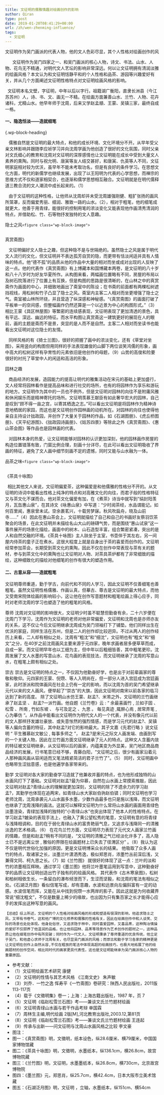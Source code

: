 ```yaml
---
title: 文征明的儒雅情趣对绘画创作的影响
author: Qiran
type: post
date: 2019-01-20T08:41:29+00:00
url: /zh/wen-zhenming-influence/
tags:
  - 文征明
---
```

<pre class="wp-block-preformatted">文征明作为吴门画派的代表人物，他的文人色彩尽显，其个人性格对绘画创作的风格、题材、内容上都有深远的影响，文征明的追求隐逸、渴慕园林的志趣塑造了他的细笔风格，而尊师重道的传统让文征明在题材广度和粗笔风格上有所突破。<br /></pre>

&nbsp;&nbsp;&nbsp;&nbsp;&nbsp;&nbsp;文征明作为吴门四家之一、和吴门画派的核心人物，诗文、书法、山水、人物、花鸟无不精通，对明代文人艺坛的影响非常深远。何以让文征明拥有清润淡雅的绘画风格？本文认为和文征明恬静平和的个人性格和品茶、游园等兴趣爱好有关，并从几个方面阐述文征明性格特点对文征明绘画风格的影响。

&nbsp;&nbsp;文征明本名文壁，字征明，中年以后以字行。祖籍湖广衡阳，直隶长洲县（今江苏苏州）人，诗、书、文、画无一不精。在绘画方面兼善山水、兰竹、人物、花卉诸科，尤精山水。他早年师于沈周，后来又学赵孟頫、王蒙、吴镇三家，最终自成一格。

#### 一、隐逸恬淡——造就细笔

 {.wp-block-heading}

&nbsp;&nbsp;&nbsp;儒雅自然是文征明的最大特点，和他的成长环境、文化环境分不开。从早年受父亲文林影响并跟随李应祯学习并向沈周学画为他创造了很好的文化氛围，同时父亲对文氏细心的教育和沈周对文征明的深厚感情也让文征明能在成长中受到大量文人素养的熏陶。同时与祝允明、唐寅等友人结交甚好，和唐寅、仇英等人不同，文征明家庭相对较为优沃，虽早年不能未考取功名，但是有良好的条件学习。在思想文化方面，明代的新儒学也继续发展，出现了以王阳明为代表的心学思想，而禅宗的思维方式不仅和道家相契合，也逐渐和儒学思想相互融合。文征明就是在明代儒释道三教合流的文人潮流中成长起来的。（1）

&nbsp;&nbsp;&nbsp;由于文征明的这种性格，让他师从沈周却并未受沈周雄强刚健、粗犷张扬的画风所笼罩，反而偏爱秀丽、细润、雅致一路的山水。（2），相对于粗笔，他的细笔成就更大，他善于用青绿，能很好的控制用笔的浓淡变化又能表现他作画清秀清润的特点，并借助松、竹、石等物抒发独特的文人意趣。

隐士之风`<figure class="wp-block-image">`

<img decoding="async" src="https://lh5.googleusercontent.com/l9gjoT-Cq0RrETIbqriTX5kRRJHHgnPA_BQr20dTMfoZcZdmLuLRwOzuh1agQGxXbzER7qNQPEr17NZy4eitqXfX8W_eJV0CWHQ0BuNteIF62cbCy-HXFl1ffDFsE9ZEI11oajgY" alt="" /> <figcaption>真赏斋图》</figcaption></figure>

&nbsp;&nbsp;&nbsp;文征明偏好文人隐士之趣，但这种隐不是与世隔绝的。虽然隐士之风是属于明代文人流行的文化，但文征明并不表达孤芳自赏的隐，而更带有恬淡闲适并具有人情味的特点。他“德不孤”的品质从他的作品中大量的相对而坐或成对出现的人反映了这一点。他的代表作《真赏斋图》有上博藏本和国博藏本两卷，是文征明的八十岁和八十八岁时为好友华夏所作。从构图来看，两幅画位置略有不同，房屋的布局以及树石院落进行了位置上有互换，但是构图的思路是很清晰的，在山林之中的真赏斋作为画面的中心，并细致地画出了斋室中的陈设；在书斋的前面都有两棵松树遮挡视线，用松树和竹子凸显了隐士之风。斋室内主客二人相对而坐更增强了隐士之气。斋室被山林所环绕，并且营造了纵深感和神秘感。“《真赏斋图》的画面打破了平板单一的空间感，但整幅画作仍然还算是一个以近景为中心的构图形式。”（3）相比王蒙《具区林屋图》等繁密的连续感表现，文征明表现了更加清透的景色，具有平远、深远、幽远的特征。而水平构图让真赏斋这一建筑更好的展现在人的眼前，画的主题是斋而不是景，突显的是人而不是自然。主客二人相对而坐读书也能看出文征明对这位隐士的友情。

&nbsp;&nbsp;&nbsp;同样风格的有《猗士兰图》，很好的把握了画中的浓淡变化，还有《草堂对坐图》，采用竖向的构图但用同样的手法表现雄俊的山脚下两位谈笑鸿儒的形象，画中高大的松树这样有孕育性的元素依旧是他创作的母题，（9）山势的高俊和险要很好的衬托了草堂中人的闲适和高洁的形象。

园林之趣

&nbsp;&nbsp;&nbsp;商品经济的发展，造园能力的提高让明代的雅集活动在宋元的基础上更加盛行，文人经常将园林看作是提高品味和进行社交的场所，也有的将园林作为享乐和游玩的地方。文征明作为其中的一员也不例外，但是文征明对园林的向往不是附庸风雅和休闲娱乐而是精神寄托的场所。文征明羡慕王献臣有如此奢华宏大的园林，自己是叹到“顾不得一亩之宫，以寄其栖逸之志。”可以看出文征明是将园林作为精神诗意地栖居的家园，而这也是文征明创作园林画的动机所在。对园林的向往也使得他亲自主持设计拙政园，并创作了大量关于园林的作品，如《石湖图册》、《虎丘桥图册》、《天平纪游图》、《拙政园诗画册》、《姑苏四景》等除此之外《真赏斋图》、《惠山茶会图》等作品也是园林画的代表。

&nbsp;&nbsp;&nbsp;对园林本身的热爱，让文征明能够对园林的认识更加深刻，他的园林画作房屋的构造位置错落有致，门窗比例合理，刻画十分详尽，在此可以看出文征明吸收了界画的特征，避免了文人画中细节刻画不足的遗憾，同时又能与山水融为一体。

品茶之味`<figure class="wp-block-image">`

<img decoding="async" src="https://lh3.googleusercontent.com/p0RXAXKSaL9Sko0rxYR2yTr1HBIE4ML1EN-mhMns_skySM1F5Wp0xxRO1uEZ20IjwsQw6Tz22iyIHOf7ni5L8cQSFZrXtSlO4mpfubXPdIyPoHO--r8OL71HuOdERnWrdoJKPHgd" alt="" /> <figcaption>《茶具十咏图》</figcaption></figure>

&nbsp;&nbsp;相比其他文人来说，文征明偏爱茶，这种偏爱是和他儒雅的性格分不开的。从文征明的诗词中能看出性格上纯净的特点和对高雅文化的向往，而君子般的性格特征又与茶文化不谋而合。他对茶文化偏爱有加，在《煮茶》诗当中就写到“绢封阳羡月，瓦缶惠山泉”，在其诗文《咏惠山泉》中写道：“少时阅茶经，水品谓能记。如何百里闻，惠泉曾未试。空余裹茗兴，十载劳梦寐。秋风吹扁舟，晓及山前寺……”（4）因此在惠山茶会上，文征明就描绘了自己和自己的书画好友蔡羽饮茶聚会的场景，在此文征明并未描绘名山大山的磅礴气势，而是围绕“惠山试泉”这一事件展开的场景化描绘，画面中的树木、山石造型丰富，组合繁密紧凑，突出的是人和自然交融的环境。《茶具十咏图》主人趺坐于主室，书壶伴于其左右，另一间屋内侍茶的童子正在煮水。这很大程度上就是自身出于茶的喜爱而创作的。文征明经常参加茶会，长期受到茶文化的熏陶，因此不仅在创作中常表现与茶有关的题材，参与到茶文化中的熏陶也让文征明对人物、对茶具茶炉都有了非常细致的描绘，这种细致化的描绘对他细笔的创作有很大的塑造作用。

#### 二、古意从容——造就粗笔

文征明尊师重道，勤于学古，向前代和不同的人学习，因此文征明不仅善细笔也善粗笔。虽然文征明性格儒雅、作画认真，但摹古、尊古是文征明的最大特点，而他又受南宋院体绘画的影响较小，这让他在创作写意题材和粗笔绘画上得心应手，同时对老师沈周的学习也塑造了他的粗笔的风格。

尊师
沈周对文征明的影响很大，文征明少时虽不聪慧但勤奋有余，二十六岁便在沈周门下学习，沈周作为文征明的老师对他非常偏爱，文征明和沈周也是亦师亦友的关系，这不仅让今后文征明继承沈周成为吴门领袖打下了铺垫。他们同样出生在优沃的家庭，同样生活在苏州，但是二人的创作却比较迥异。不过从两人的创作经历上来看，二人却有相似之处，沈周有“粗沈”和“细沈”，文征明也有“粗文”和“细文”之分，在40岁之前沈周画风主要来源于元四家，晚年求画者居多便草草而成，自成一家。而文征明早年也以工细为主，但中年以后粗细皆善，其中粗笔更珍。沈周发展了文人水墨的写意山水、花鸟画的表现技法，而文征明继承了沈周的写意山水，在粗笔上颇有相似之处。

崇古
崇古是文征明的特点之一，不仅因为他勤奋好学，也是出于对前辈画家的尊敬和敬仰。元四家的王蒙、倪瓒、等人入明尚在，但一部分人进入宫廷成为宫廷画家，此时浙派和院体画风在社会上仍有一定的影响，而以沈周为首的吴门希望继承元代以来的文人画风，便举起了“崇古”的大旗，因此文征明对南宋以前各家的临习达到了新的高度。
除了文征明山水仿王蒙、赵孟?、米芾之外，文征明的兰竹画继承了赵孟坚 、 赵孟?一派竹画。他自题《兰竹卷》云 : “ 余最喜画竹 , 兰如子固 、松雪 、所南 , 竹如东坡 、 与可及定之 、九思 。 每见真迹 ,辄醉心焉 , 居常弄笔 , 心为摹仿 &#8220;。从作品中能看出文征明作为明代文人的一个代表，并没有像元代以前的文人那样抒发雄壮豪放、或失意怅然的强烈情感，而是学习元代的赵孟?、吴镇等人偏向含蓄的特征，其中赵孟?对它的影响最大。其子文嘉《先君行略 》说文征明 “ 平生雅慕赵文敏公 , 每事多师之 ”， 赵孟?是宋元之际文人画发端、由画到写的一个关键人物，因此在兰竹画方面文征明继承了元人的特点。这种文人含蓄内敛的特征被文征明继承，从文征明以后的画家，内蕴美变为外显美，吴门地区商品商品经济的发展，行书笔意已经不够，青藤白阳，“文征明之后，很少有画家沿着元人那种画风画从容闲适而又笔法精紧简洁的君子兰竹了”。（5）
同时，文征明画中也略带生涩拙意感，也是他遍学各家带来的。

勤学
文征明对各大家的勤奋学习造就了他兼收并蓄的特点，也为他形成独特的山水画风打下了基础。文征明对赵孟?最为仰慕，自然在山水画上常摸索推敲，因此文征明对赵孟?青绿山水的理解就更加深刻，文征明的除了不遗余力的学习赵孟?，其勤学也体现在追两宋，如青绿山水大家赵伯驹赵伯骕；同时文征明也学习老师沈周，沈周承袭元人山水画多水墨，少数作品最多也只是施以浅降，而文征明也继承了沈周浅降的画法。这就可以解释文征明为什么常将山水画的画面用青绿色淡墨渲染，青绿加浅降的独特的“小青绿山水”也突出体现了他本人的性格特点。在学习赵孟?皴染的表现手法上，也融入了黄公望松秀的笔意，文征明有意的将青绿与浅降相调和，目的在于弱化青绿山水的富贵艳丽气息，又追求与浅降同一的清雅淡逸的艺术格调。（6）
在花鸟兰竹方面，文征明尽力表现了元代文人画家兰竹画的情趣，但是和赵孟?稍有不同的是，“文征明的清雅之气已经淡化许多了，高人隐士已不是远离尘世 , 雅俗的界限在绘画题材上已失去了径渭区分” 。（8）我认为这不仅是明代世俗化加强的原因，更是文征明博采众长的结果。
他吸取了众多人画竹的特点，取诸家之长，淡墨兰叶潇洒秀逸，极似郑思肖，浓墨竹丛前深后浅，又兼得文同、柯九思之长。（7）如《兰竹图》 就很好的体现了这一点：兰叶的淡和竹的浓墨相互辉映。通过学习《墨兰图》他将兰叶墨笔运用到写意中，这种勤奋好学的品质让文征明创造出竹子独有的的绘画风格。
其代表作《古木寒泉图》，松树和柏树相依生长，一条留白的瀑布倾泄而下，生涩而坚毅，和沈周的笔法有相似之处。《石湖泛月图》看似信笔写成，却有意趣，水波和远景向左偏斜富有一定的动感。水波信笔而挥，又能在从中找到倪瓒一水两岸的影子。因此这就是为何收藏界常说“细沈粗文”，不仅是数量上稀少的缘故，也出因为只有集百家之长才能得心应手的发挥出这种写意的画风。

<pre class="wp-block-code"><code>【总结】综上所述，文征明的个人性格对绘画风格的形成和塑造有很深的影响，他追求隐士之风，又带有书卷气，这和他广博的文化修养和儒雅的性格有关，因此在绘画创作中和人谈笑、交际的场景也处处体现。他身处俗世，又追求隐于林中，同时喜爱园林，又喜品茶，这种陶冶情操的爱好不仅颐养了他温润的品格，也让他将园林、品茶等场景作为艺术创作的题材之一，这种品质让他在细笔创作中有所突破；同时作为一代文人，文征明秉承了尊师重道的优良传统，他立足于吴门，和他虚心求师于沈周有关，也尽显吴门画派的风格；而崇古和勤于学习各家的精神更是让文征明在创作上自然从容,不仅在粗放的笔法中体现高超的绘画技巧，也极大地拓展了他的绘画题材的创作空间，相比同时代的画家更具代表性，这也是文征明能继承为吴门画派核心人物的重要原因。</code></pre>

<ul class="wp-block-list">
  <li>
    参考文献：
  </li>
  <li>
    （1）文征明绘画艺术研究 康健
  </li>
  <li>
    （2）文征明的性情与其艺术风格 《江南文史》 朱声敏
  </li>
  <li>
    （3）刘乔．一竹之逸 恽寿平《一竹斋图》卷研究：陕西人民出版社，2011版 113-117页
  </li>
  <li>
    （4）载于《文徵明集》卷一；上海：上海古籍出版社，1987 年，页 7
  </li>
  <li>
    （5）文征明《临赵松雪兰石图》考——兼谈文氏兰竹题材绘画
  </li>
  <li>
    （6）文征明青绿山水画与若干作品考辩 单国霖
  </li>
  <li>
    （7）周林生主编,明代绘画 2版[M],河北教育出版社,2003.12,第81页
  </li>
  <li>
    （8）文征明《临赵松雪兰石图》考——兼谈文氏兰竹题材绘画 王连起
  </li>
  <li>
    （9）传承与出新——问文征明与沈周山水画风格之比较 李文豪
  </li>
  <li>
    图注：
  </li>
  <li>
    图一：《真赏斋图》明，文徵明，纸本设色，纵28.6厘米、横79厘米，中国国家博物馆藏
  </li>
  <li>
    图二：《茶具十咏图》明，文徵明，水墨纸本，纵136.1cm，横26.8cm，故宫博物院藏
  </li>
  <li>
    图三：《兰竹图》明，文征明，水墨墨纸本，纵26.8cm，横730cm，北京故宫博物院
  </li>
  <li>
    图四：《墨兰图》元，郑思肖，纵25.7cm，横42.4cm，日本大阪市立美术馆藏
  </li>
  <li>
    图五：《石湖泛月图》明，文征明 ，立轴，水墨纸本，纵151cm、横54cm
  </li>
</ul>
